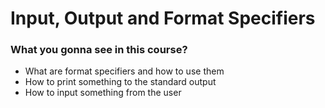 # Input, Output and Format Specifiers

### What you gonna see in this course?
- What are format specifiers and how to use them
- How to print something to the standard output
- How to input something from the user
